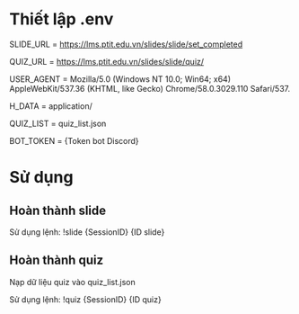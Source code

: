 # Thiết lập .env
SLIDE_URL = https://lms.ptit.edu.vn/slides/slide/set_completed

QUIZ_URL = https://lms.ptit.edu.vn/slides/slide/quiz/

USER_AGENT = Mozilla/5.0 (Windows NT 10.0; Win64; x64) AppleWebKit/537.36 (KHTML, like Gecko) Chrome/58.0.3029.110 Safari/537.

H_DATA = application/

QUIZ_LIST = quiz_list.json

BOT_TOKEN = {Token bot Discord}


# Sử dụng

## Hoàn thành slide

Sử dụng lệnh:
  !slide {SessionID} {ID slide}

## Hoàn thành quiz

Nạp dữ liệu quiz vào quiz_list.json

Sử dụng lệnh:
 !quiz {SessionID} {ID quiz}
